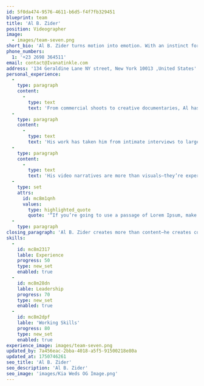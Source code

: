 ```yaml
---
id: 5f0da474-9576-4611-b6d5-f4f7fb329451
blueprint: team
title: 'Al B. Zider'
position: Videographer
image:
  - images/team-seven.png
short_bio: 'Al B. Zider turns motion into emotion. With an instinct for framing stories and a passion for immersive visuals, he captures not just video—but visceral experience. His lens is where creativity and clarity meet.'
phone_numbers:
  1: '+23 2698 364511'
email: contact@Ivanatinkle.com
address: '134 Geraldine Lane NY street, New York 10013 ,United States'
personal_experience:
  -
    type: paragraph
    content:
      -
        type: text
        text: 'From commercial shoots to creative documentaries, Al has spent years crafting compelling video content that speaks beyond the screen. His expertise lies in understanding rhythm, tone, and atmosphere—elements that transform simple footage into cinematic stories.'
  -
    type: paragraph
    content:
      -
        type: text
        text: 'His work has taken him from intimate interviews to large-scale events, and he brings precision and artistry to every frame. Whether directing, shooting, or editing, Al approaches each project with the same dedication to excellence.'
  -
    type: paragraph
    content:
      -
        type: text
        text: 'His video narratives are more than visuals—they’re experiences that resonate and endure.'
  -
    type: set
    attrs:
      id: mc8m1qnh
      values:
        type: highlighted_quote
        quote: '“If you’re going to use a passage of Lorem Ipsum, make sure it isn’t hiding anything embarrassing in the middle.”'
  -
    type: paragraph
closing_paragraph: 'Al B. Zider creates more than content—he creates connection. Guided by purpose and polished by practice, he balances technical mastery with human storytelling. He doesn’t just capture the moment—he builds a moving story that stays with you long after the screen fades to black.'
skills:
  -
    id: mc8m2317
    lable: Experience
    progress: 50
    type: new_set
    enabled: true
  -
    id: mc8m28dn
    lable: Leadership
    progress: 70
    type: new_set
    enabled: true
  -
    id: mc8m2dpf
    lable: 'Working Skills'
    progress: 80
    type: new_set
    enabled: true
experience_image: images/team-seven.png
updated_by: 7a456eac-2bba-4018-a5f5-91500218e80a
updated_at: 1750746261
seo_title: 'Al B. Zider'
seo_description: 'Al B. Zider'
seo_image: 'images/Kia Weds OG Image.png'
---
```

